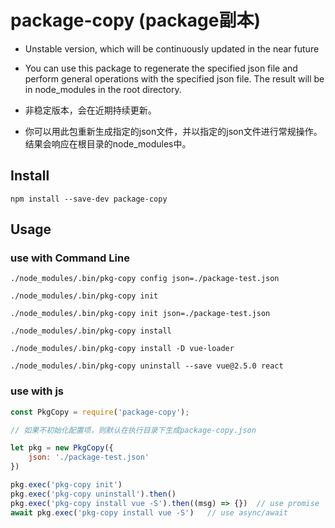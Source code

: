 # package-copy (package副本)

* Unstable version, which will be continuously updated in the near future

* You can use this package to regenerate the specified json file and perform general operations with the specified json file. The result will be in node_modules in the root directory.

* 非稳定版本，会在近期持续更新。

* 你可以用此包重新生成指定的json文件，并以指定的json文件进行常规操作。结果会响应在根目录的node_modules中。

## Install

`npm install --save-dev package-copy`

## Usage

### use with Command Line

`./node_modules/.bin/pkg-copy config json=./package-test.json`

`./node_modules/.bin/pkg-copy init`

`./node_modules/.bin/pkg-copy init json=./package-test.json`

`./node_modules/.bin/pkg-copy install`

`./node_modules/.bin/pkg-copy install -D vue-loader`

`./node_modules/.bin/pkg-copy uninstall --save vue@2.5.0 react`


### use with js

```js
const PkgCopy = require('package-copy');

// 如果不初始化配置项，则默认在执行目录下生成package-copy.json

let pkg = new PkgCopy({
    json: './package-test.json'
})

pkg.exec('pkg-copy init')
pkg.exec('pkg-copy uninstall').then()
pkg.exec('pkg-copy install vue -S').then((msg) => {})  // use promise
await pkg.exec('pkg-copy install vue -S')   // use async/await
```